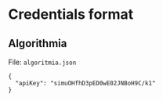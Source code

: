 # Credentials format

## Algorithmia

File: `algoritmia.json`

```
{
  "apiKey": "simuOHfhD3pED0wE02JNBoH9C/k1"
}
```
